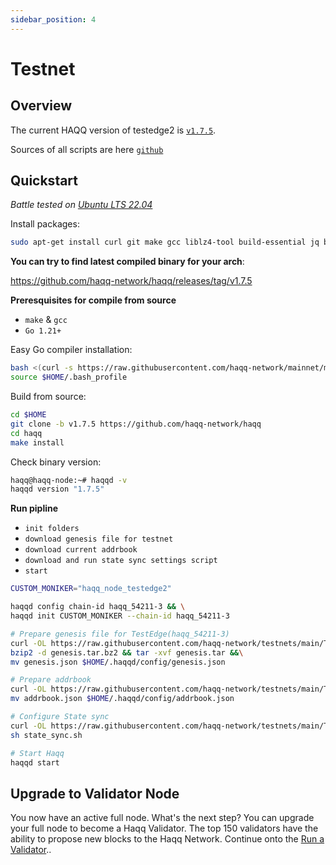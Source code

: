 ```yaml
---
sidebar_position: 4
---
```


# Testnet

## Overview

The current HAQQ version of testedge2 is [`v1.7.5`](https://github.com/haqq-network/haqq/releases/tag/v1.7.5).

Sources of all scripts are here [`github`](https://github.com/haqq-network/testnets/tree/main/TestEdge2)

## Quickstart

_*Battle tested on [Ubuntu LTS 22.04](https://spinupwp.com/doc/what-does-lts-mean-ubuntu/#:~:text=The%20abbreviation%20stands%20for%20Long,extended%20period%20over%20regular%20releases)*_

Install packages:

```sh
sudo apt-get install curl git make gcc liblz4-tool build-essential jq bzip2 -y
```

**You can try to find latest compiled binary for your arch**:

https://github.com/haqq-network/haqq/releases/tag/v1.7.5

**Preresquisites for compile from source**

- `make` & `gcc`
- `Go 1.21+`

Easy Go compiler installation:
```sh
bash <(curl -s https://raw.githubusercontent.com/haqq-network/mainnet/master/install_go.sh) && \
source $HOME/.bash_profile
```


Build from source:

```sh
cd $HOME
git clone -b v1.7.5 https://github.com/haqq-network/haqq
cd haqq
make install
```

Check binary version:

```sh
haqq@haqq-node:~# haqqd -v
haqqd version "1.7.5"
```

**Run pipline**

- `init folders`
- `download genesis file for testnet`
- `download current addrbook`
- `download and run state sync settings script`
- `start`

```sh
CUSTOM_MONIKER="haqq_node_testedge2"

haqqd config chain-id haqq_54211-3 && \
haqqd init CUSTOM_MONIKER --chain-id haqq_54211-3

# Prepare genesis file for TestEdge(haqq_54211-3)
curl -OL https://raw.githubusercontent.com/haqq-network/testnets/main/TestEdge2/genesis.tar.bz2 &&\
bzip2 -d genesis.tar.bz2 && tar -xvf genesis.tar &&\
mv genesis.json $HOME/.haqqd/config/genesis.json

# Prepare addrbook
curl -OL https://raw.githubusercontent.com/haqq-network/testnets/main/TestEdge2/addrbook.json &&\
mv addrbook.json $HOME/.haqqd/config/addrbook.json

# Configure State sync
curl -OL https://raw.githubusercontent.com/haqq-network/testnets/main/TestEdge2/state_sync.sh &&\
sh state_sync.sh

# Start Haqq
haqqd start
```

## Upgrade to Validator Node

You now have an active full node. What's the next step? You can upgrade your full node to become a Haqq Validator. The top 150 validators have the ability to propose new blocks to the Haqq Network. Continue onto the [Run a Validator](../run-a-validator.md)..
